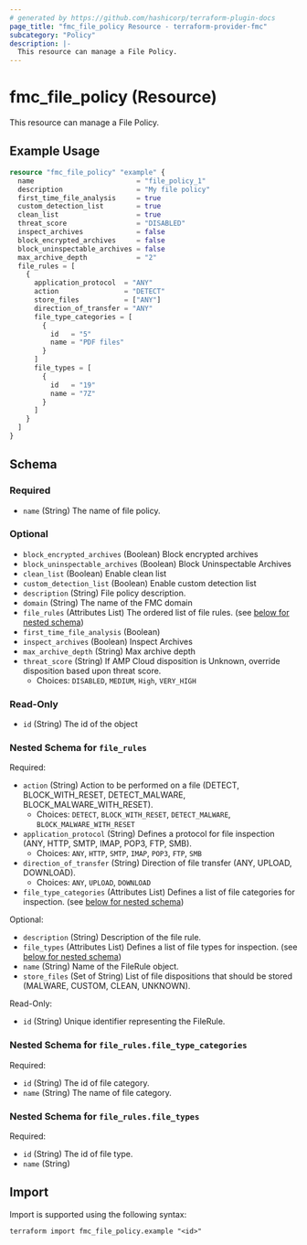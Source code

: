 ```yaml
---
# generated by https://github.com/hashicorp/terraform-plugin-docs
page_title: "fmc_file_policy Resource - terraform-provider-fmc"
subcategory: "Policy"
description: |-
  This resource can manage a File Policy.
---
```


# fmc_file_policy (Resource)

This resource can manage a File Policy.

## Example Usage

```terraform
resource "fmc_file_policy" "example" {
  name                         = "file_policy_1"
  description                  = "My file policy"
  first_time_file_analysis     = true
  custom_detection_list        = true
  clean_list                   = true
  threat_score                 = "DISABLED"
  inspect_archives             = false
  block_encrypted_archives     = false
  block_uninspectable_archives = false
  max_archive_depth            = "2"
  file_rules = [
    {
      application_protocol  = "ANY"
      action                = "DETECT"
      store_files           = ["ANY"]
      direction_of_transfer = "ANY"
      file_type_categories = [
        {
          id   = "5"
          name = "PDF files"
        }
      ]
      file_types = [
        {
          id   = "19"
          name = "7Z"
        }
      ]
    }
  ]
}
```

<!-- schema generated by tfplugindocs -->
## Schema

### Required

- `name` (String) The name of file policy.

### Optional

- `block_encrypted_archives` (Boolean) Block encrypted archives
- `block_uninspectable_archives` (Boolean) Block Uninspectable Archives
- `clean_list` (Boolean) Enable clean list
- `custom_detection_list` (Boolean) Enable custom detection list
- `description` (String) File policy description.
- `domain` (String) The name of the FMC domain
- `file_rules` (Attributes List) The ordered list of file rules. (see [below for nested schema](#nestedatt--file_rules))
- `first_time_file_analysis` (Boolean)
- `inspect_archives` (Boolean) Inspect Archives
- `max_archive_depth` (String) Max archive depth
- `threat_score` (String) If AMP Cloud disposition is Unknown, override disposition based upon threat score.
  - Choices: `DISABLED`, `MEDIUM`, `High`, `VERY_HIGH`

### Read-Only

- `id` (String) The id of the object

<a id="nestedatt--file_rules"></a>
### Nested Schema for `file_rules`

Required:

- `action` (String) Action to be performed on a file (DETECT, BLOCK_WITH_RESET, DETECT_MALWARE, BLOCK_MALWARE_WITH_RESET).
  - Choices: `DETECT`, `BLOCK_WITH_RESET`, `DETECT_MALWARE`, `BLOCK_MALWARE_WITH_RESET`
- `application_protocol` (String) Defines a protocol for file inspection (ANY, HTTP, SMTP, IMAP, POP3, FTP, SMB).
  - Choices: `ANY`, `HTTP`, `SMTP`, `IMAP`, `POP3`, `FTP`, `SMB`
- `direction_of_transfer` (String) Direction of file transfer (ANY, UPLOAD, DOWNLOAD).
  - Choices: `ANY`, `UPLOAD`, `DOWNLOAD`
- `file_type_categories` (Attributes List) Defines a list of file categories for inspection. (see [below for nested schema](#nestedatt--file_rules--file_type_categories))

Optional:

- `description` (String) Description of the file rule.
- `file_types` (Attributes List) Defines a list of file types for inspection. (see [below for nested schema](#nestedatt--file_rules--file_types))
- `name` (String) Name of the FileRule object.
- `store_files` (Set of String) List of file dispositions that should be stored (MALWARE, CUSTOM, CLEAN, UNKNOWN).

Read-Only:

- `id` (String) Unique identifier representing the FileRule.

<a id="nestedatt--file_rules--file_type_categories"></a>
### Nested Schema for `file_rules.file_type_categories`

Required:

- `id` (String) The id of file category.
- `name` (String) The name of file category.


<a id="nestedatt--file_rules--file_types"></a>
### Nested Schema for `file_rules.file_types`

Required:

- `id` (String) The id of file type.
- `name` (String)

## Import

Import is supported using the following syntax:

```shell
terraform import fmc_file_policy.example "<id>"
```

